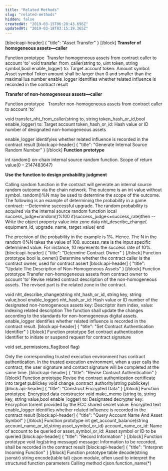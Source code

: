```yaml
---
title: "Related Methods"
slug: "related-methods"
hidden: false
createdAt: "2019-03-15T06:28:43.696Z"
updatedAt: "2019-03-18T03:15:19.365Z"
---
```

[block:api-header]
{
  "title": "Asset Transfer"
}
[/block]
**Transfer of homogeneous assets—caller** 

Function prototype  Transfer homogeneous assets from contract caller to account 'to'
void transfer_from_caller(string to, uint token, string symbol,bool enable_logger)
to: Target account
token: Amount
symbol: Asset symbol
Token amount shall be larger than 0 and smaller than the maximal lua number
enable_logger identifies whether related influence is recorded in the contract result 

**Transfer of non-homogeneous assets—caller**

Function prototype  
Transfer non-homogeneous assets from contract caller to account 'to'

void transfer_nht_from_caller(string to, string token_hash_or_id,bool enable_logger)
to: Target account
token_hash_or_id: Hash value or ID number of designated non-homogeneous assets

enable_logger identifyies whether related influence is recorded in the contract result 
[block:api-header]
{
  "title": "Generate Internal Source Random Number"
}
[/block]
**Function prototype** 

int random()
on-chain internal source random function. Scope of return value(0 – 2147483647)

**Use the function to design probability judgment**

Calling random function in the contract will generate an internal source random outcome via the chain network. The outcome is an int value without symbol. random()%N may be used to determine the scope of the outcome. The following is an example of determining the probability in a game contract: 
--Determine successful upgrade. The random probability is acquired via the internal source random function
local success_judge=random()%100
if(success_judge<=success_rate)then
--Write the object property value into zone data
nht_describe_change( equipment_id, upgrade_name, target_value)
end

The precision of the probability in the example is 1%. Hence. The N in the random ()%N takes the value of 100. success_rate is the input specific determined value. For instance, 10 represents the success rate of 10%.
[block:api-header]
{
  "title": "Determine Contract Owner"
}
[/block]
Function prototype 
bool is_owner()
Determine whether the contract caller is the contract owner, used for contract assert
[block:api-header]
{
  "title": "Update The Description of Non-Homogeneous Assets"
}
[/block]
Function prototype
Transfer non-homogeneous assets from contract owner to account 'to'
Revise related contract description of the non-homogeneous assets. The revised part is the related zone in the contract.

void nht_describe_change(string nht_hash_or_id, string key, string value,bool enable_logger)
nht_hash_or_id: Hash value or ID number of the designated non-homogeneous assets
key: Descriptor item index, value: indexing related description
The function shall update the changes according to the standards for non-homogeneous digital assets. enable_logger identifies whether related influence is recorded in the contract result.
[block:api-header]
{
  "title": "Set Contract Authentication Identifier"
}
[/block]
Function prototype
Set contract authentication identifier to initiate or suspend request for contract signature 

void set_permissions_flag(bool flag)

Only the corresponding trusted execution environment has contract authentication. In the trusted execution environment, when a user calls the contract, the user signature and contact signature will be completed at the same time.
[block:api-header]
{
  "title": "Revise Contract Authentication"
}
[/block]
Function prototype
Revise the contract authentication certificate into target publickey
void change_contract_authority(string publickey)
[block:api-header]
{
  "title": "Construct Encrypted Data"
}
[/block]
Function prototype 
Encrypted data constructor 
void make_memo (string to, string key, string value,bool enable_logger)
to: Designated decrypter
key:  Encryption torrent provided by the ECC shared secret
value: Encrypted text
enable_logger identifies whether related influence is recorded in the contract result
[block:api-header]
{
  "title": "Query Account Name And Asset Symbol"
}
[/block]
Function prototype
int get_account_balance(string account_name_or_id,string asset_symbol_or_id)
account_name_or_id: Name of account to be queried or
asset_symbol_or_id: Asset symbol or ID to be queried
[block:api-header]
{
  "title": "Record Information"
}
[/block]
Function prototype
void log(string message)
message: Information to be recorded, shall be recorded in the contract result 
[block:api-header]
{
  "title": "Interpret Incoming Function"
}
[/block]
Function prototype
table decode(string jsonstr)
string encode(table tal)
cjson module, often used to interpret the structured function parameters
Calling method cjson.function_name(*)